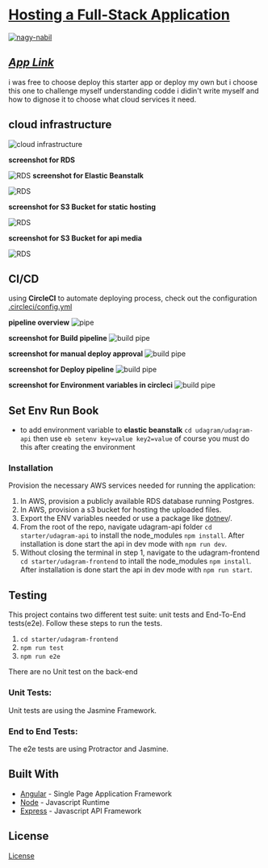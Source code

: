 # [Hosting a Full-Stack Application](http://angularudagramui.s3-website-us-east-1.amazonaws.com/home)

[![nagy-nabil](https://circleci.com/gh/nagy-nabil/deploy-process.svg?style=svg)](https://app.circleci.com/pipelines/github/nagy-nabil/deploy-process)

## ***[App Link](http://angularudagramui.s3-website-us-east-1.amazonaws.com/home)*** 

i was free to choose deploy this starter app or deploy my own but i choose this one to challenge myself understanding codde i didin't write myself and how to dignose it to choose what cloud services it need.

## cloud infrastructure
![cloud infrastructure](./assets/cloud_infrastructure.png)

**screenshot for RDS**

![RDS](./assets/RDS.png)
**screenshot for Elastic Beanstalk**

![RDS](./assets/elasticbeanstalk.png)

**screenshot for S3 Bucket for static hosting**

![RDS](/assets/s3Healty.png)

**screenshot for S3 Bucket for api media**

![RDS](/assets/mediaBucket.png)

## CI/CD
using **CircleCI** to automate deploying process, check out the configuration [.circleci/config.yml](./.circleci/config.yml)

**pipeline overview**
![pipe](/assets/pipeline.png)

**screenshot for Build pipeline**
![build pipe](./assets/build_pipe.png)

**screenshot for manual deploy approval**
![build pipe](./assets/manual_approval.png)

**screenshot for Deploy pipeline**
![build pipe](./assets/deploy_pipe.png)

**screenshot for Environment variables in circleci**
![build pipe](./assets/envvar.png)

## Set Env Run Book
- to add environment variable to **elastic beanstalk** `cd udagram/udagram-api` then use `eb setenv key=value key2=value` of course you must do this after creating the environment
### Installation

Provision the necessary AWS services needed for running the application:

1. In AWS, provision a publicly available RDS database running Postgres. 
1. In AWS, provision a s3 bucket for hosting the uploaded files. 
1. Export the ENV variables needed or use a package like [dotnev](https://www.npmjs.com/package/dotenv)/.
1. From the root of the repo, navigate udagram-api folder `cd starter/udagram-api` to install the node_modules `npm install`. After installation is done start the api in dev mode with `npm run dev`.
1. Without closing the terminal in step 1, navigate to the udagram-frontend `cd starter/udagram-frontend` to intall the node_modules `npm install`. After installation is done start the api in dev mode with `npm run start`.

## Testing

This project contains two different test suite: unit tests and End-To-End tests(e2e). Follow these steps to run the tests.

1. `cd starter/udagram-frontend`
1. `npm run test`
1. `npm run e2e`

There are no Unit test on the back-end

### Unit Tests:

Unit tests are using the Jasmine Framework.

### End to End Tests:

The e2e tests are using Protractor and Jasmine.

## Built With

- [Angular](https://angular.io/) - Single Page Application Framework
- [Node](https://nodejs.org) - Javascript Runtime
- [Express](https://expressjs.com/) - Javascript API Framework

## License

[License](LICENSE.txt)
